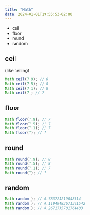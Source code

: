 ```yaml
---
title: "Math"
date: 2024-01-01T19:55:53+02:00
---
```


* ceil
* floor
* round
* random

## ceil

(like ceiling)

```javascript
Math.ceil(7.9); // 8
Math.ceil(7.5); // 8
Math.ceil(7.1); // 8
Math.ceil(7); // 7
```

## floor

```javascript
Math.floor(7.9); // 7
Math.floor(7.5); // 7
Math.floor(7.1); // 7
Math.floor(7); // 7
```

## round

```javascript
Math.round(7.9); // 8
Math.round(7.5); // 8
Math.round(7.1); // 7
Math.round(7); // 7
```

## random

```javascript
Math.random(); // 0.783724219048614
Math.random(); // 0.11949483671301542
Math.random(); // 0.2671735701764403
```
